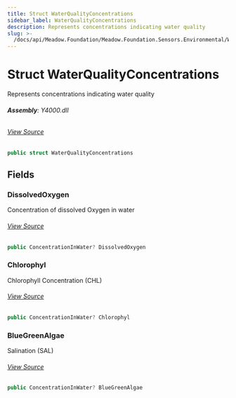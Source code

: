 ```yaml
---
title: Struct WaterQualityConcentrations
sidebar_label: WaterQualityConcentrations
description: Represents concentrations indicating water quality
slug: >-
  /docs/api/Meadow.Foundation/Meadow.Foundation.Sensors.Environmental/WaterQualityConcentrations
---
```

# Struct WaterQualityConcentrations
Represents concentrations indicating water quality

###### **Assembly**: Y4000.dll
###### [View Source](https://github.com/WildernessLabs/Meadow.Foundation.git/blob/develop/Source/Meadow.Foundation.Peripherals/Sensors.Environmental.Y4000/Driver/WaterQualityConcentrations.cs#L8)
```csharp title="Declaration"
public struct WaterQualityConcentrations
```
## Fields
### DissolvedOxygen
Concentration of dissolved Oxygen in water
###### [View Source](https://github.com/WildernessLabs/Meadow.Foundation.git/blob/develop/Source/Meadow.Foundation.Peripherals/Sensors.Environmental.Y4000/Driver/WaterQualityConcentrations.cs#L13)
```csharp title="Declaration"
public ConcentrationInWater? DissolvedOxygen
```
### Chlorophyl
Chlorophyll Concentration (CHL)
###### [View Source](https://github.com/WildernessLabs/Meadow.Foundation.git/blob/develop/Source/Meadow.Foundation.Peripherals/Sensors.Environmental.Y4000/Driver/WaterQualityConcentrations.cs#L17)
```csharp title="Declaration"
public ConcentrationInWater? Chlorophyl
```
### BlueGreenAlgae
Salination (SAL)
###### [View Source](https://github.com/WildernessLabs/Meadow.Foundation.git/blob/develop/Source/Meadow.Foundation.Peripherals/Sensors.Environmental.Y4000/Driver/WaterQualityConcentrations.cs#L21)
```csharp title="Declaration"
public ConcentrationInWater? BlueGreenAlgae
```
